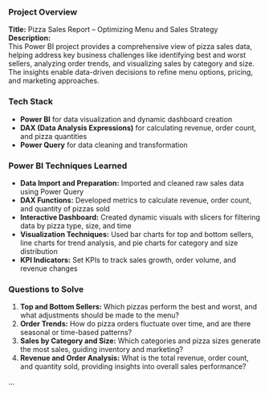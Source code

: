 ### Project Overview  
**Title:** Pizza Sales Report – Optimizing Menu and Sales Strategy  
**Description:**  
This Power BI project provides a comprehensive view of pizza sales data, helping address key business challenges like identifying best and worst sellers, analyzing order trends, and visualizing sales by category and size. The insights enable data-driven decisions to refine menu options, pricing, and marketing approaches.

### Tech Stack  
- **Power BI** for data visualization and dynamic dashboard creation  
- **DAX (Data Analysis Expressions)** for calculating revenue, order count, and pizza quantities  
- **Power Query** for data cleaning and transformation

### Power BI Techniques Learned  
- **Data Import and Preparation:** Imported and cleaned raw sales data using Power Query  
- **DAX Functions:** Developed metrics to calculate revenue, order count, and quantity of pizzas sold  
- **Interactive Dashboard:** Created dynamic visuals with slicers for filtering data by pizza type, size, and time  
- **Visualization Techniques:** Used bar charts for top and bottom sellers, line charts for trend analysis, and pie charts for category and size distribution  
- **KPI Indicators:** Set KPIs to track sales growth, order volume, and revenue changes

### Questions to Solve  
1. **Top and Bottom Sellers:** Which pizzas perform the best and worst, and what adjustments should be made to the menu?  
2. **Order Trends:** How do pizza orders fluctuate over time, and are there seasonal or time-based patterns?  
3. **Sales by Category and Size:** Which categories and pizza sizes generate the most sales, guiding inventory and marketing?  
4. **Revenue and Order Analysis:** What is the total revenue, order count, and quantity sold, providing insights into overall sales performance?


...
